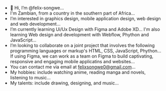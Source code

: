 - 👋 Hi, I’m @felix-songwe...
- I'm Zambian, from a country in the southern part of Africa...
- I’m interested in graphics design, mobile application design, web design and web development...
- I’m currently learning Ui/Ux Design with Figma and Adobe XD... I'm also learning Web design and development with Webflow, Phython  and JavaScript...
- I’m looking to collaborate on a joint project that involves the following programming languages or markup's HTML, CSS, JavaScript, Phython... If using Figma, we can work as a team on Figma to build captivating, responsive and engaging mobile applicatins and websites...
- You can contact me via email at felixsongwe0@gmail.com...
- My hobbies: include watching anime, reading manga and novels, listening to music...
- My talents: include drawing, designing, and music...
<!---
felix-songwe/felix-songwe is a ✨ special ✨ repository because its `README.md` (this file) appears on your GitHub profile.
You can click the Preview link to take a look at your changes.
--->
